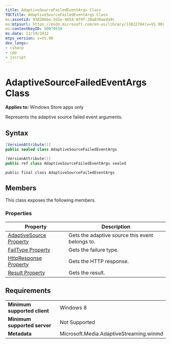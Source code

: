 ```yaml
---
title: AdaptiveSourceFailedEventArgs Class
TOCTitle: AdaptiveSourceFailedEventArgs Class
ms:assetid: 930206be-3d1e-4654-8f9f-30a830aeda9c
ms:mtpsurl: https://msdn.microsoft.com/en-us/library/JJ822784(v=VS.90)
ms:contentKeyID: 50079538
ms.date: 11/19/2012
mtps_version: v=VS.90
dev_langs:
- csharp
- cpp
- jscript
---
```


# AdaptiveSourceFailedEventArgs Class

**Applies to:** Windows Store apps only

Represents the adaptive source failed event arguments.

## Syntax

```csharp
[VersionAttribute()]
public sealed class AdaptiveSourceFailedEventArgs
```

```cpp
[VersionAttribute()]
public ref class AdaptiveSourceFailedEventArgs sealed
```

```jscript
public final class AdaptiveSourceFailedEventArgs
```

## Members

This class exposes the following members.

### Properties

|Property|Description|
|--- |--- |
|[AdaptiveSource Property](adaptivesourcefailedeventargs-adaptivesource-property.md)|Gets the adaptive source this event belongs to.|
|[FailType Property](adaptivesourcefailedeventargs-failtype-property.md)|Gets the failure type.|
|[HttpResponse Property](adaptivesourcefailedeventargs-httpresponse-property.md)|Gets the HTTP response.|
|[Result Property](adaptivesourcefailedeventargs-result-property.md)|Gets the result.|


## Requirements

|||
|--- |--- |
|**Minimum supported client**|Windows 8|
|**Minimum supported server**|Not Supported|
|**Metadata**|Microsoft.Media.AdaptiveStreaming.winmd|

